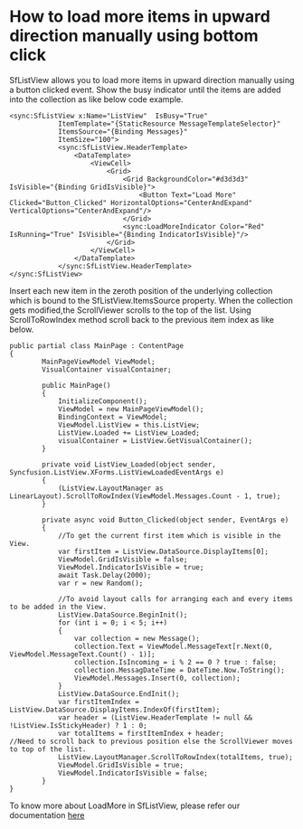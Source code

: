# How to load more items in upward direction manually using bottom click

SfListView allows you to load more items in upward direction manually using a button clicked event. Show the busy indicator until the items are added into the 
collection as like below code example.

```
<sync:SfListView x:Name="ListView"  IsBusy="True"
            ItemTemplate="{StaticResource MessageTemplateSelector}" 
            ItemsSource="{Binding Messages}"
            ItemSize="100">
            <sync:SfListView.HeaderTemplate>
                <DataTemplate>
                    <ViewCell>
                        <Grid>
                            <Grid BackgroundColor="#d3d3d3" IsVisible="{Binding GridIsVisible}">
                                <Button Text="Load More" Clicked="Button_Clicked" HorizontalOptions="CenterAndExpand" VerticalOptions="CenterAndExpand"/>
                            </Grid>
                            <sync:LoadMoreIndicator Color="Red" IsRunning="True" IsVisible="{Binding IndicatorIsVisible}"/>
                        </Grid>
                    </ViewCell>
                </DataTemplate>
            </sync:SfListView.HeaderTemplate>
</sync:SfListView>
```
Insert each new item in the zeroth position of the underlying collection which is bound to the SfListView.ItemsSource property. When the collection gets modified,the ScrollViewer scrolls to the top of the list. Using ScrollToRowIndex method scroll back to the previous item index as like below.

```
public partial class MainPage : ContentPage
{
        MainPageViewModel ViewModel;
        VisualContainer visualContainer;
  
        public MainPage()
        {
            InitializeComponent();
            ViewModel = new MainPageViewModel();
            BindingContext = ViewModel;
            ViewModel.ListView = this.ListView;
            ListView.Loaded += ListView_Loaded;
            visualContainer = ListView.GetVisualContainer();
        }
  
        private void ListView_Loaded(object sender, Syncfusion.ListView.XForms.ListViewLoadedEventArgs e)
        {
            (ListView.LayoutManager as LinearLayout).ScrollToRowIndex(ViewModel.Messages.Count - 1, true);
        }
  
        private async void Button_Clicked(object sender, EventArgs e)
        {
            //To get the current first item which is visible in the View.
            var firstItem = ListView.DataSource.DisplayItems[0];
            ViewModel.GridIsVisible = false;
            ViewModel.IndicatorIsVisible = true;
            await Task.Delay(2000);
            var r = new Random();
  
            //To avoid layout calls for arranging each and every items to be added in the View. 
            ListView.DataSource.BeginInit();
            for (int i = 0; i < 5; i++)
            {
                var collection = new Message();
                collection.Text = ViewModel.MessageText[r.Next(0, ViewModel.MessageText.Count() - 1)];
                collection.IsIncoming = i % 2 == 0 ? true : false;
                collection.MessagDateTime = DateTime.Now.ToString();
                ViewModel.Messages.Insert(0, collection);
            }
            ListView.DataSource.EndInit();
            var firstItemIndex = ListView.DataSource.DisplayItems.IndexOf(firstItem);
            var header = (ListView.HeaderTemplate != null && !ListView.IsStickyHeader) ? 1 : 0;
            var totalItems = firstItemIndex + header;            //Need to scroll back to previous position else the ScrollViewer moves to top of the list.
            ListView.LayoutManager.ScrollToRowIndex(totalItems, true);
            ViewModel.GridIsVisible = true;
            ViewModel.IndicatorIsVisible = false;
        }
}
```
To know more about LoadMore in SfListView, please refer our documentation [here](https://help.syncfusion.com/xamarin/sflistview/loadmore)

